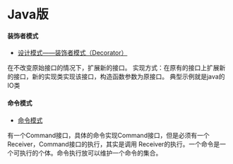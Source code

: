 # Java版
#### 装饰者模式
- [设计模式——装饰者模式（Decorator）](https://blog.csdn.net/ma598214297/article/details/80699377)

在不改变原始接口的情况下，扩展新的接口。
实现方式：在原有的接口上扩展新的接口，新的实现类实现该接口，构造函数参数为原接口。
典型示例就是java的IO类

#### 命令模式
- [命令模式](https://www.cnblogs.com/jmcui/p/10042235.html)

有一个Command接口，具体的命令实现Command接口，但是必须有一个Receiver，Command接口的执行，其实是调用
Receiver的执行。一个命令是一个可执行的个体。命令执行放可以维护一个命令的集合。

